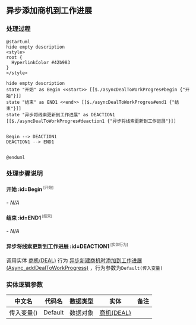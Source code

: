## 异步添加商机到工作进展 <!-- {docsify-ignore-all} -->

   

### 处理过程

```plantuml
@startuml
hide empty description
<style>
root {
  HyperlinkColor #42b983
}
</style>

hide empty description
state "开始" as Begin <<start>> [[$./asyncDealToWorkProgres#begin {"开始"}]]
state "结束" as END1 <<end>> [[$./asyncDealToWorkProgres#end1 {"结束"}]]
state "异步将线索更新到工作进展" as DEACTION1  [[$./asyncDealToWorkProgres#deaction1 {"异步将线索更新到工作进展"}]]


Begin --> DEACTION1
DEACTION1 --> END1


@enduml
```


### 处理步骤说明

#### 开始 :id=Begin<sup class="footnote-symbol"> <font color=gray size=1>[开始]</font></sup>



*- N/A*
#### 结束 :id=END1<sup class="footnote-symbol"> <font color=gray size=1>[结束]</font></sup>



*- N/A*

#### 异步将线索更新到工作进展 :id=DEACTION1<sup class="footnote-symbol"> <font color=gray size=1>[实体行为]</font></sup>



调用实体 [商机(DEAL)](module/crm/deal.md) 行为 [异步新建商机时添加到工作进展(Async_addDealToWorkProgress)](module/crm/deal#行为) ，行为参数为`Default(传入变量)`



### 实体逻辑参数

|    中文名   |    代码名    |  数据类型    |  实体   |备注 |
| --------| --------| -------- | -------- | --------   |
|传入变量(<i class="fa fa-check"/></i>)|Default|数据对象|[商机(DEAL)](module/crm/deal.md)||
